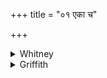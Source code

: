 +++
title = "०१ एका च"

+++

<details><summary>Whitney</summary>

### Translation
1. Both one of me and ten of me \[are\] the exorcisers (*apavaktár*), O  
herb; thou born of right (*ṛtá*), thou rich in right, mayest thou,  
honeyed (*madhulā́*), make honey for me.

### Notes
Ppp. omits throughout the second *me* in **a**, and reads for **d**  
*madhu tvā madhulā karat*. The Anukr. says *madhulām oṣadhīm astāut*.
</details>

<details><summary>Griffith</summary>

Plant! I have those who shall avert the threatened danger, ten and one. O sacred Plant, produced aright! make sweetness, sweet thy self, for me.
</details>
